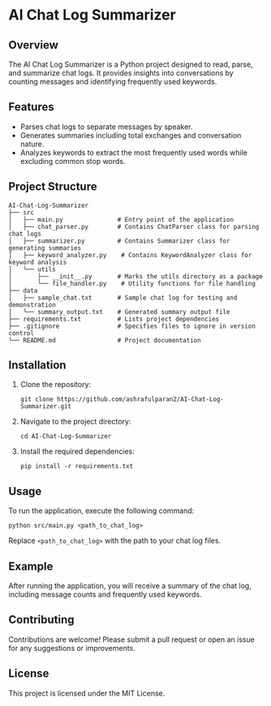 # AI Chat Log Summarizer

## Overview
The AI Chat Log Summarizer is a Python project designed to read, parse, and summarize chat logs. It provides insights into conversations by counting messages and identifying frequently used keywords.

## Features
- Parses chat logs to separate messages by speaker.
- Generates summaries including total exchanges and conversation nature.
- Analyzes keywords to extract the most frequently used words while excluding common stop words.

## Project Structure
```
AI-Chat-Log-Summarizer
├── src
│   ├── main.py               # Entry point of the application
│   ├── chat_parser.py        # Contains ChatParser class for parsing chat logs
│   ├── summarizer.py         # Contains Summarizer class for generating summaries
│   ├── keyword_analyzer.py    # Contains KeywordAnalyzer class for keyword analysis
│   └── utils
│       ├── __init__.py       # Marks the utils directory as a package
│       └── file_handler.py    # Utility functions for file handling
├── data
│   ├── sample_chat.txt       # Sample chat log for testing and demonstration
│   └── summary_output.txt    # Generated summary output file
├── requirements.txt          # Lists project dependencies
├── .gitignore                # Specifies files to ignore in version control
└── README.md                 # Project documentation
```

## Installation
1. Clone the repository:
   ```
   git clone https://github.com/ashrafulparan2/AI-Chat-Log-Summarizer.git
   ```
2. Navigate to the project directory:
   ```
   cd AI-Chat-Log-Summarizer
   ```
3. Install the required dependencies:
   ```
   pip install -r requirements.txt
   ```

## Usage
To run the application, execute the following command:
```
python src/main.py <path_to_chat_log>
```
Replace `<path_to_chat_log>` with the path to your chat log files.

## Example
After running the application, you will receive a summary of the chat log, including message counts and frequently used keywords.

## Contributing
Contributions are welcome! Please submit a pull request or open an issue for any suggestions or improvements.

## License
This project is licensed under the MIT License.